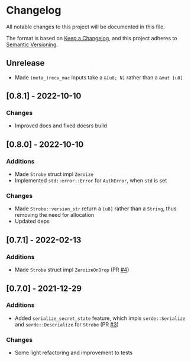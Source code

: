 # Changelog
All notable changes to this project will be documented in this file.

The format is based on [Keep a Changelog](https://keepachangelog.com/en/1.0.0/),
and this project adheres to [Semantic Versioning](https://semver.org/spec/v2.0.0.html).

## Unrelease

* Made `(meta_)recv_mac` inputs take a `&[u8; N]` rather than a `&mut [u8]`

## [0.8.1] - 2022-10-10

### Changes
* Improved docs and fixed docsrs build

## [0.8.0] - 2022-10-10

### Additions
* Made `Strobe` struct impl `Zeroize`
* Implemented `std::error::Error` for `AuthError`, when `std` is set

### Changes
* Made `Strobe::version_str` return a `[u8]` rather than a `String`, thus removing the need for allocation
* Updated deps

## [0.7.1] - 2022-02-13

### Additions
* Made `Strobe` struct impl `ZeroizeOnDrop` (PR [#4](https://github.com/rozbb/strobe-rs/pull/4))

## [0.7.0] - 2021-12-29

### Additions
* Added `serialize_secret_state` feature, which impls `serde::Serialize` and `serde::Deserialize` for `Strobe` (PR [#3](https://github.com/rozbb/strobe-rs/pull/3))

### Changes
* Some light refactoring and improvement to tests
